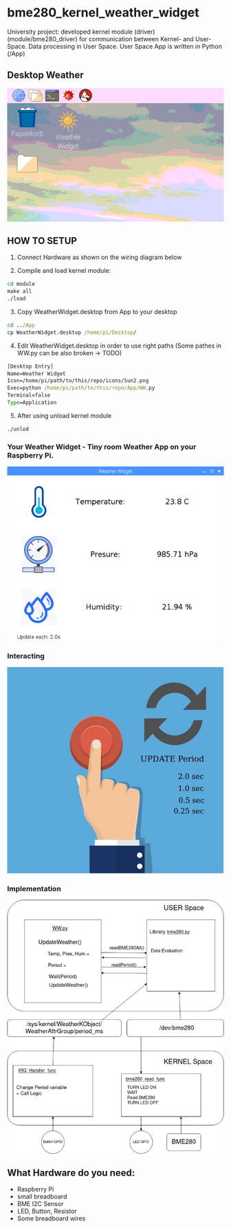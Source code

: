 # bme280_kernel_weather_widget

University project: developed kernel module (driver) (module/bme280_driver)
for communication between Kernel- and User-Space. 
Data processing in User Space. User Space App is written in Python (/App)
## Desktop Weather
![alt text](docs/WeatherWidget_Desktop.png?raw=true)

## HOW TO SETUP

1. Connect Hardware as shown on the wiring diagram below

2. Compile and load kernel module:
```cmd
cd module
make all
./load
```
3. Copy WeatherWidget.desktop from App to your desktop
```cmd
cd ../App
cp WeatherWidget.desktop /home/pi/Desktop/
```

4. Edit WeatherWidget.desktop in order to use right paths
(Some pathes in WW.py can be also broken -> TODO)

```cmd
[Desktop Entry]
Name=Weather Widget
Icon=/home/pi/path/to/this/repo/icons/Sun2.png
Exec=python /home/pi/path/to/this/repo/App/WW.py
Terminal=false
Type=Application
```
5. After using unload kernel module
```cmd
./unlod
```

### Your Weather Widget - Tiny room Weather App on your Raspberry Pi.
![alt text](docs/WW_GUI.png?raw=true)



### Interacting
![alt text](docs/Button_pressed.png.JPG?raw=true)



### Implementation
![alt text](docs/Diagramm.png?raw=true)



## What Hardware do you need:
- Raspberry Pi
- small breadboard
- BME I2C Sensor
- LED, Button, Resistor
- Some breadboard wires


